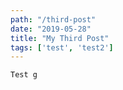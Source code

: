 ```yaml
---
path: "/third-post"
date: "2019-05-28"
title: "My Third Post"
tags: ['test', 'test2']
---
```


`Test g`